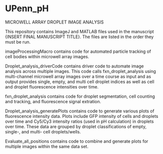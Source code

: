 # UPenn_pH

MICROWELL ARRAY DROPLET IMAGE ANALYSIS

This repository contains ImageJ and MATLAB files used in the manuscript {INSERT FINAL MANUSCRIPT TITLE}. The files are listed in the order they must be run.

imageProcessingMacro contains code for automated particle tracking of cell bodies within microwell array images.

Droplet_analysis_driverCode contains driver code to automate image analysis across multiple images. This code calls fxn_droplet_analysis using multi-channel microwell array images over a time course as input and as output provides single, empty, and multi cell droplet indices as well as cell and droplet fluorescence intensities over time.

fxn_droplet_analysis contains code for droplet segmentation, cell counting and tracking, and fluorescence signal extration.

Droplet_analysis_generatePlots contains code to generate various plots of fluorescence intensity data. Plots include GFP intensity of cells and droplets over time and Cy5/Cy3 intensity ratios (used in pH calculation) in droplets over time. These data are grouped by droplet classifications of empty, single-, and multi- cell droplets/wells. 

Evaluate_all_positions contains code to combine and generate plots for multiple images within the same data set. 

